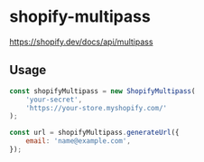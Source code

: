 # shopify-multipass

https://shopify.dev/docs/api/multipass

## Usage

```js
const shopifyMultipass = new ShopifyMultipass(
	'your-secret',
	'https://your-store.myshopify.com/'
);

const url = shopifyMultipass.generateUrl({
	email: 'name@example.com',
});
```
